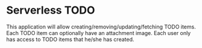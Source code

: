 # Serverless TODO

This application will allow creating/removing/updating/fetching TODO items. Each TODO item can optionally have an attachment image. Each user only has access to TODO items that he/she has created.
